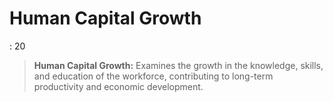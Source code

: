 # Human Capital Growth

: 20

> **Human Capital Growth:** Examines the growth in the knowledge, skills, and education of the workforce, contributing to long-term productivity and economic development.
>